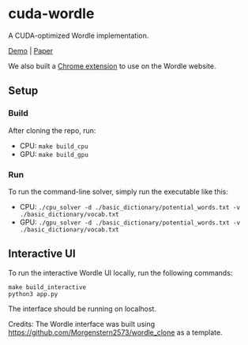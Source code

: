 # cuda-wordle

A CUDA-optimized Wordle implementation.

[Demo](https://cuda-wordle-app.herokuapp.com/) | [Paper](https://github.com/AniruddhS24/cuda-wordle/blob/main/CUDA_Wordle.pdf)

We also built a [Chrome extension](https://chrome.google.com/webstore/detail/wordle-solver/oonedgenifopijmhkkjncgmkeahoajhk) to use on the Wordle website.

## Setup

### Build

After cloning the repo, run:

- CPU: `make build_cpu`
- GPU: `make build_gpu`

### Run

To run the command-line solver, simply run the executable like this:

- CPU:
  `./cpu_solver -d ./basic_dictionary/potential_words.txt -v ./basic_dictionary/vocab.txt`
- GPU:
  `./gpu_solver -d ./basic_dictionary/potential_words.txt -v ./basic_dictionary/vocab.txt`

## Interactive UI

To run the interactive Wordle UI locally, run the following commands:

```
make build_interactive
python3 app.py
```

The interface should be running on localhost.

Credits: The Wordle interface was built using https://github.com/Morgenstern2573/wordle_clone as a template.
